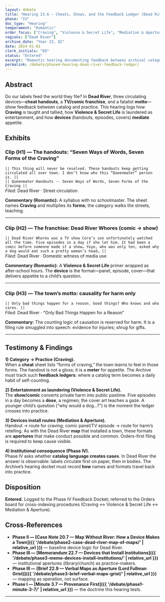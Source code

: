 ```yaml
---
layout: debate
title: "Hearing 23.6 — Cheats, Shows, and the Feedback Ledger (Dead River)"
phase: "IV"
doc_type: "Hearing"
temperament: "Romantic"
order_focus: ["Craving", "Violence & Secret Life", "Mediation & Aperture"]
regions: ["Dead River"]
archive_date: "Year 23, Q2"
date: 2024-01-01
clerk_initials: "ED"
status: "Entered"
excerpt: "Romantic hearing documenting feedback between archival categories and Dead River practices through circulating devices and entertainment media"
permalink: /debate/phase4-hearing-dead-river-feedback-ledger/
---
```


## Abstract
Do our labels feed the world they file? In **Dead River**, three circulating devices—**cheat handouts**, a **TV/comic franchise**, and a fatalist **motto**—show feedback between catalog and practice. This hearing logs how **Craving** is taught and tallied, how **Violence & Secret Life** is laundered as entertainment, and how **devices** (handouts, episodes, covers) **mediate** appetite.

## Exhibits

### Clip (H1) — The handouts: “Seven Ways of Words, Seven Forms of the Craving”
`|| This thing will never be resolved. These handouts keep getting circulated all over town. I don’t know who this “Queenmater” person is. ||`  
`|| Queenmater Handouts -- Seven Ways of Words, Seven Forms of the Craving ||`  
*Filed:* Dead River · Street circulation

**Commentary (Romantic):** A syllabus with no schoolmaster. The sheet names **Craving** and multiplies its **forms**; the category walks the streets, teaching.

---

### Clip (H2) — The franchise: Dead River Whores (comic → show)
`|| Dead River Whores was a TV show Cora’s son unfortunately watched all the time. Five episodes in a day if she let him. It had been a comic before someone made it a show… Yoyo, who was only ten, asked why a dog would eat such a pretty woman’s head… ||`  
*Filed:* Dead River · Domestic witness of media use

**Commentary (Romantic):** A **Violence & Secret Life** primer wrapped as after-school hours. The **device** is the format—panel, episode, cover—that delivers appetite to a child’s question.

---

### Clip (H3) — The town’s motto: causality for harm only
`|| Only bad things happen for a reason. Good things? Who knows and who cares. ||`  
*Filed:* Dead River · “Only Bad Things Happen for a Reason”

**Commentary:** The counting logic of causation is reserved for harm. It is a filing rule smuggled into speech: evidence for injuries; *shrug* for gifts.

---

## Testimony & Findings

**1) Category → Practice (Craving).**  
When a **cheat** sheet lists “forms of craving,” the town learns to feel in those forms. The handout is not a gloss; it is a **meter** for appetite. The Archive must track such **feedback ledgers**: where a catalog term becomes a daily habit of self-counting.

**2) Entertainment as laundering (Violence & Secret Life).**  
The **show/comic** converts private harm into public pastime. Five episodes in a day becomes a **dose**, a regimen; the cover art teaches a gaze. A younger child’s question (“why would a dog…?”) is the moment the ledger crosses into practice.

**3) Devices install routes (Mediation & Aperture).**  
Handout → route for craving; comic panel/TV episode → route for harm’s retelling. As with the Dead River **map** that installed a town, these formats are **apertures** that make conduct possible and common. Orders-first filing is required to keep cause visible.

**4) Institutional consequence (Phase IV).**  
Phase IV asks whether **catalog language creates cases**. In Dead River the answer is observable: labels circulate first on paper, then in bodies. The Archive’s hearing docket must record **how** names and formats travel back into practice.

## Disposition
**Entered.** Logged to the Phase IV Feedback Docket; referred to the Orders board for cross-indexing procedures (Craving ↔ Violence & Secret Life ↔ Mediation & Aperture).

## Cross-References
- **Phase II — [Case Note 20.7 — Map Without River: How a Device Makes a Town]({{ '/debate/phase2-case-dead-river-map-of-maps/' | relative_url }})** — baseline device logic for Dead River.  
- **Phase III — [Memorandum 22.7 — Devices that Install Institutions]({{ '/debate/phase3-memo-devices-install-institutions/' | relative_url }})** — institutional apertures (library/church) as practice-makers.  
- **Phase III — [Brief 22.9 — Verbal Maps as Aperture (Lord Fullman Grist)]({{ '/debate/phase3-brief-verbal-maps-grist/' | relative_url }})** — mapping as operation, not surface.  
- **Phase I — [Minute 3.7 — Provenance First]({{ '/debate/phase1-minute-3-7/' | relative_url }})** — the doctrine this hearing tests.

---

<!--
Sources (editor-only; not rendered):

- Queenmater handouts / Seven Forms of the Craving: 
- Dead River Whores comic → TV, five episodes, Yoyo’s question: 
- “Only bad things happen for a reason…” motto: 
- Phase IV docket context (“Does the Catalog Create the Case?”): 
- Minute 3.7 doctrinal lines: 
-->

